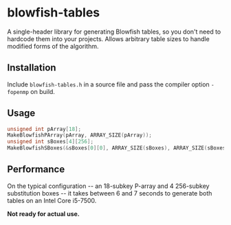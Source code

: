 # blowfish-tables
A single-header library for generating Blowfish tables, so you don't need to hardcode them into your
projects. Allows arbitrary table sizes to handle modified forms of the algorithm.

## Installation
Include `blowfish-tables.h` in a source file and pass the compiler option `-fopenmp` on build.

## Usage
```c
unsigned int pArray[18];
MakeBlowfishPArray(pArray, ARRAY_SIZE(pArray));
unsigned int sBoxes[4][256];
MakeBlowfishSBoxes(&sBoxes[0][0], ARRAY_SIZE(sBoxes), ARRAY_SIZE(sBoxes[0]), ARRAY_SIZE(pArray));
```

## Performance
On the typical configuration -- an 18-subkey P-array and 4 256-subkey substitution boxes -- it takes between 6 and 7 seconds to generate both tables on an Intel Core i5-7500.

**Not ready for actual use.**